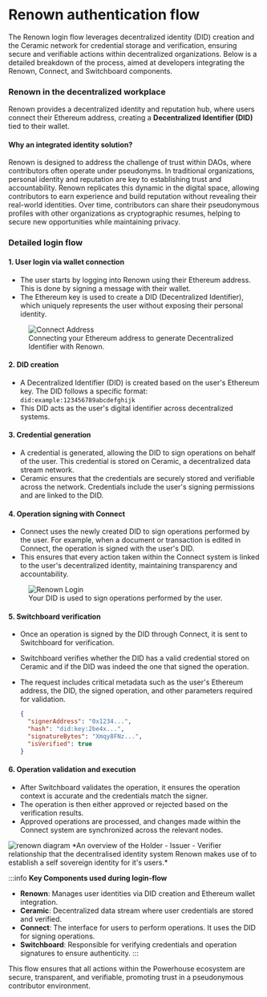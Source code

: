 # Renown authentication flow

The Renown login flow leverages decentralized identity (DID) creation and the Ceramic network for credential storage and verification, ensuring secure and verifiable actions within decentralized organizations. Below is a detailed breakdown of the process, aimed at developers integrating the Renown, Connect, and Switchboard components.

### Renown in the decentralized workplace

Renown provides a decentralized identity and reputation hub, where users connect their Ethereum address, creating a **Decentralized Identifier (DID)** tied to their wallet.

#### Why an integrated identity solution?

Renown is designed to address the challenge of trust within DAOs, where contributors often operate under pseudonyms. In traditional organizations, personal identity and reputation are key to establishing trust and accountability. Renown replicates this dynamic in the digital space, allowing contributors to earn experience and build reputation without revealing their real-world identities. Over time, contributors can share their pseudonymous profiles with other organizations as cryptographic resumes, helping to secure new opportunities while maintaining privacy.

### Detailed login flow

#### 1. User login via wallet connection

- The user starts by logging into Renown using their Ethereum address. This is done by signing a message with their wallet.
- The Ethereum key is used to create a DID (Decentralized Identifier), which uniquely represents the user without exposing their personal identity.

<figure className="image-container">
  <img src={require("./images/ConnectAddress.png").default} alt="Connect Address" />
  <figcaption>Connecting your Ethereum address to generate Decentralized Identifier with Renown.</figcaption>
</figure>

#### 2. DID creation

- A Decentralized Identifier (DID) is created based on the user's Ethereum key. The DID follows a specific format:  
  `did:example:123456789abcdefghijk`
- This DID acts as the user's digital identifier across decentralized systems.

#### 3. Credential generation

- A credential is generated, allowing the DID to sign operations on behalf of the user. This credential is stored on Ceramic, a decentralized data stream network.
- Ceramic ensures that the credentials are securely stored and verifiable across the network. Credentials include the user's signing permissions and are linked to the DID.

#### 4. Operation signing with Connect

- Connect uses the newly created DID to sign operations performed by the user. For example, when a document or transaction is edited in Connect, the operation is signed with the user's DID.
- This ensures that every action taken within the Connect system is linked to the user's decentralized identity, maintaining transparency and accountability.

<figure className="image-container">
  <img src={require("./images/OperationsHistory.png").default} alt="Renown Login" />
  <figcaption>Your DID is used to sign operations performed by the user.</figcaption>
</figure>

#### 5. Switchboard verification

- Once an operation is signed by the DID through Connect, it is sent to Switchboard for verification.
- Switchboard verifies whether the DID has a valid credential stored on Ceramic and if the DID was indeed the one that signed the operation.
- The request includes critical metadata such as the user's Ethereum address, the DID, the signed operation, and other parameters required for validation.

  ```json
  {
    "signerAddress": "0x1234...",
    "hash": "did:key:2be4x...",
    "signatureBytes": "Xmqy8FNz...",
    "isVerified": true
  }
  ```

#### 6. Operation validation and execution

- After Switchboard validates the operation, it ensures the operation context is accurate and the credentials match the signer.
- The operation is then either approved or rejected based on the verification results.
- Approved operations are processed, and changes made within the Connect system are synchronized across the relevant nodes.

<img src="/img/Renown Intro Diagram.png" alt="renown diagram"/>
*An overview of the Holder - Issuer - Verifier relationship that the decentralised identity system Renown makes use of to establish a self sovereign identity for it's users.*

:::info
**Key Components used during login-flow**

- **Renown**: Manages user identities via DID creation and Ethereum wallet integration.
- **Ceramic**: Decentralized data stream where user credentials are stored and verified.
- **Connect**: The interface for users to perform operations. It uses the DID for signing operations.
- **Switchboard**: Responsible for verifying credentials and operation signatures to ensure authenticity.
  :::

This flow ensures that all actions within the Powerhouse ecosystem are secure, transparent, and verifiable, promoting trust in a pseudonymous contributor environment.
